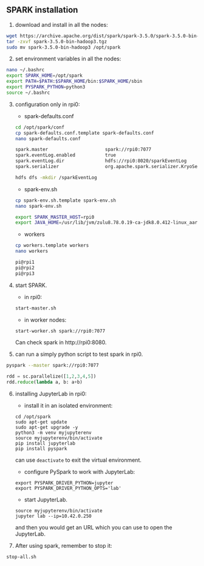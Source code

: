 ## SPARK installation
1. download and install in all the nodes:
~~~bash
wget https://archive.apache.org/dist/spark/spark-3.5.0/spark-3.5.0-bin-hadoop3.tgz
tar -zxvf spark-3.5.0-bin-hadoop3.tgz
sudo mv spark-3.5.0-bin-hadoop3 /opt/spark
~~~

2. set environment variables in all the nodes:
~~~bash
nano ~/.bashrc
export SPARK_HOME=/opt/spark
export PATH=$PATH:$SPARK_HOME/bin:$SPARK_HOME/sbin
export PYSPARK_PYTHON=python3
source ~/.bashrc
~~~

3. configuration only in rpi0:
    - spark-defaults.conf
    ~~~bash
    cd /opt/spark/conf
    cp spark-defaults.conf.template spark-defaults.conf
    nano spark-defaults.conf

    spark.master                     spark://rpi0:7077
    spark.eventLog.enabled           true
    spark.eventLog.dir               hdfs://rpi0:8020/sparkEventLog
    spark.serializer                 org.apache.spark.serializer.KryoSerializer

    hdfs dfs -mkdir /sparkEventLog
    ~~~

    - spark-env.sh
    ~~~bash
    cp spark-env.sh.template spark-env.sh
    nano spark-env.sh
    
    export SPARK_MASTER_HOST=rpi0
    export JAVA_HOME=/usr/lib/jvm/zulu8.78.0.19-ca-jdk8.0.412-linux_aarch64
    ~~~

    - workers
    ~~~bash
    cp workers.template workers
    nano workers

    pi@rpi1
    pi@rpi2
    pi@rpi3
    ~~~

4. start SPARK.
    - in rpi0:
    ~~~bash
    start-master.sh
    ~~~
    - in worker nodes:
    ~~~bash
    start-worker.sh spark://rpi0:7077
    ~~~
    Can check spark in http://rpi0:8080.

5. can run a simply python script to test spark in rpi0.
~~~bash
pyspark --master spark://rpi0:7077
~~~
~~~python
rdd = sc.parallelize([1,2,3,4,5])
rdd.reduce(lambda a, b: a+b)
~~~

6. installing JupyterLab in rpi0:

    - install it in an isolated environment:
    ```
    cd /opt/spark
    sudo apt-get update
    sudo apt-get upgrade -y
    python3 -m venv myjupyterenv
    source myjupyterenv/bin/activate
    pip install jupyterlab
    pip install pyspark
    ```
    can use `deactivate` to exit the virtual environment.

    - configure PySpark to work with JupyterLab:
    ```
    export PYSPARK_DRIVER_PYTHON=jupyter
    export PYSPARK_DRIVER_PYTHON_OPTS='lab'
    ```

    - start JupyterLab.
    ```
    source myjupyterenv/bin/activate
    jupyter lab --ip=10.42.0.250
    ```
    and then you would get an URL which you can use to open the JupyterLab.

7. After using spark, remember to stop it:
```
stop-all.sh
```

